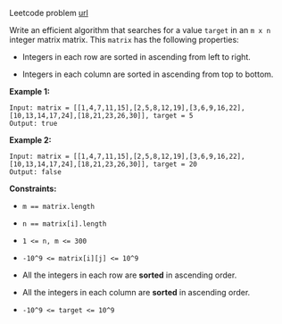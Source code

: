 Leetcode problem [url](https://leetcode.com/problems/search-a-2d-matrix-ii)

Write an efficient algorithm that searches for a value `target` in an `m x n` integer matrix matrix. This `matrix` has the following properties:

- Integers in each row are sorted in ascending from left to right.

- Integers in each column are sorted in ascending from top to bottom.

**Example 1:**
```
Input: matrix = [[1,4,7,11,15],[2,5,8,12,19],[3,6,9,16,22],[10,13,14,17,24],[18,21,23,26,30]], target = 5
Output: true
```

**Example 2:**
```
Input: matrix = [[1,4,7,11,15],[2,5,8,12,19],[3,6,9,16,22],[10,13,14,17,24],[18,21,23,26,30]], target = 20
Output: false
```

**Constraints:**

- `m == matrix.length`

- `n == matrix[i].length`

- `1 <= n, m <= 300`

- `-10^9 <= matrix[i][j] <= 10^9`

- All the integers in each row are **sorted** in ascending order.

- All the integers in each column are **sorted** in ascending order.

- `-10^9 <= target <= 10^9`